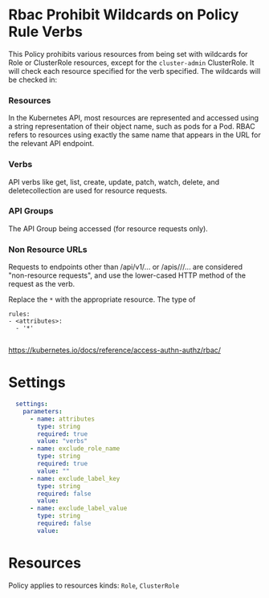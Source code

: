 # Rbac Prohibit Wildcards on Policy Rule Verbs

This Policy prohibits various resources from being set with wildcards for Role or ClusterRole resources, except for the `cluster-admin` ClusterRole. It will check each resource specified for the verb specified. The wildcards will be checked in:

### Resources
In the Kubernetes API, most resources are represented and accessed using a string representation of their object name, such as pods for a Pod. RBAC refers to resources using exactly the same name that appears in the URL for the relevant API endpoint. 

### Verbs
API verbs like get, list, create, update, patch, watch, delete, and deletecollection are used for resource requests. 

### API Groups
The API Group being accessed (for resource requests only).

### Non Resource URLs
Requests to endpoints other than /api/v1/... or /apis/<group>/<version>/... are considered "non-resource requests", and use the lower-cased HTTP method of the request as the verb.


Replace the `*` with the appropriate resource. The type of 
```
rules:
- <attributes>:
  - '*'
    
```
https://kubernetes.io/docs/reference/access-authn-authz/rbac/


# Settings
```yaml
  settings:
    parameters:
      - name: attributes
        type: string
        required: true
        value: "verbs"
      - name: exclude_role_name
        type: string
        required: true
        value: ""
      - name: exclude_label_key
        type: string
        required: false
        value:
      - name: exclude_label_value
        type: string
        required: false
        value:
```

# Resources
Policy applies to resources kinds:
`Role`, `ClusterRole`
